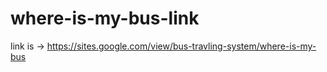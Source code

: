 # where-is-my-bus-link
link is -> https://sites.google.com/view/bus-travling-system/where-is-my-bus 

